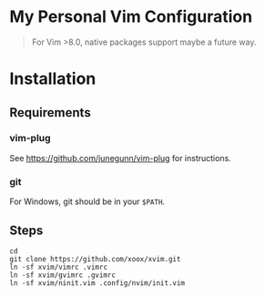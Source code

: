 # My Personal Vim Configuration

> For Vim >8.0, native packages support maybe a future way.

# Installation

## Requirements

### vim-plug

See https://github.com/junegunn/vim-plug for instructions.

### git

For Windows, git should be in your `$PATH`.

## Steps

```
cd
git clone https://github.com/xoox/xvim.git
ln -sf xvim/vimrc .vimrc
ln -sf xvim/gvimrc .gvimrc
ln -sf xvim/ninit.vim .config/nvim/init.vim
```
